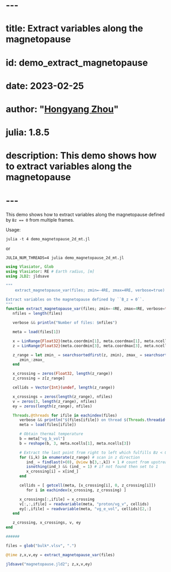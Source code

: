 # ---
# title: Extract variables along the magnetopause
# id: demo_extract_magnetopause
# date: 2023-02-25
# author: "[Hongyang Zhou](https://github.com/henry2004y)"
# julia: 1.8.5
# description: This demo shows how to extract variables along the magnetopause
# ---

This demo shows how to extract variables along the magnetopause defined by `Bz == 0` from multiple frames.

Usage:
```shell
julia -t 4 demo_magnetopause_2d_mt.jl
```
or
```shell
JULIA_NUM_THREADS=4 julia demo_magnetopause_2d_mt.jl
```

```julia
using Vlasiator, Glob
using Vlasiator: RE # Earth radius, [m]
using JLD2: jldsave

"""
    extract_magnetopause_var(files; zmin=-4RE, zmax=4RE, verbose=true)

Extract variables on the magnetopause defined by ``B_z = 0``.
"""
function extract_magnetopause_var(files; zmin=-4RE, zmax=4RE, verbose=true)
   nfiles = length(files)

   verbose && println("Number of files: $nfiles")

   meta = load(files[1])

   x = LinRange{Float32}(meta.coordmin[1], meta.coordmax[1], meta.ncells[1])
   z = LinRange{Float32}(meta.coordmin[3], meta.coordmax[3], meta.ncells[3])

   z_range = let zmin_ = searchsortedfirst(z, zmin), zmax_ = searchsortedlast(z, zmax)
      zmin_:zmax_
   end

   x_crossing = zeros(Float32, length(z_range))
   z_crossing = z[z_range]

   cellids = Vector{Int}(undef, length(z_range))

   x_crossings = zeros(length(z_range), nfiles)
   v = zeros(3, length(z_range), nfiles)
   ey = zeros(length(z_range), nfiles)

   Threads.@threads for ifile in eachindex(files)
      verbose && println("$(files[ifile]) on thread $(Threads.threadid())")
      meta = load(files[ifile])

      # Obtain thermal temperature
      b = meta["vg_b_vol"]
      b = reshape(b, 3, meta.ncells[1], meta.ncells[3])

      # Extract the last point from right to left which fulfills Bz < 0
      for (i,k) in enumerate(z_range) # scan in z direction
         ind_ = findlast(>(0), @view b[3,:,k]) + 1 # count from upstream
         isnothing(ind_) && (ind_ = 1) # if not found then set to 1
         x_crossing[i] = x[ind_]
      end

      cellids = [ getcell(meta, [x_crossing[i], 0, z_crossing[i]])
         for i in eachindex(x_crossing, z_crossing) ]

      x_crossings[:,ifile] = x_crossing
      v[:,:,ifile] = readvariable(meta, "proton/vg_v", cellids)
      ey[:,ifile] = readvariable(meta, "vg_e_vol", cellids)[2,:]
   end

   z_crossing, x_crossings, v, ey
end

######

files = glob("bulk*.vlsv", ".")

@time z,x,v,ey = extract_magnetopause_var(files)

jldsave("magnetopause.jld2"; z,x,v,ey)
```